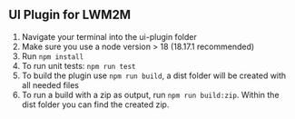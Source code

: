 ## UI Plugin for LWM2M

1. Navigate your terminal into the ui-plugin folder
2. Make sure you use a node version > 18 (18.17.1 recommended)
3. Run `npm install`
4. To run unit tests: `npm run test`
5. To build the plugin use `npm run build`, a dist folder will be created with all needed files
6. To run a build with a zip as output, run `npm run build:zip`. Within the dist folder you can find the created zip.
